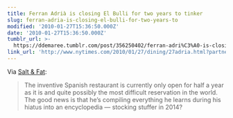 ```yaml
---
title: Ferran Adrià is closing El Bulli for two years to tinker
slug: ferran-adria-is-closing-el-bulli-for-two-years-to
modified: '2010-01-27T15:36:50.000Z'
date: '2010-01-27T15:36:50.000Z'
tumblr_url: >-
  https://ddemaree.tumblr.com/post/356250402/ferran-adri%C3%A0-is-closing-el-bulli-for-two-years-to
link_url: 'http://www.nytimes.com/2010/01/27/dining/27adria.html?partner=rss&emc=rss'
---
```

Via [Salt & Fat](http://saltandfat.com/post/355830931/ferran-adria-is-closing-el-bulli-for-two-years-to):

> The inventive Spanish restaurant is currently only open for half a year as it is and quite possibly the most difficult reservation in the world. The good news is that he’s compiling everything he learns during his hiatus into an encyclopedia — stocking stuffer in 2014?
